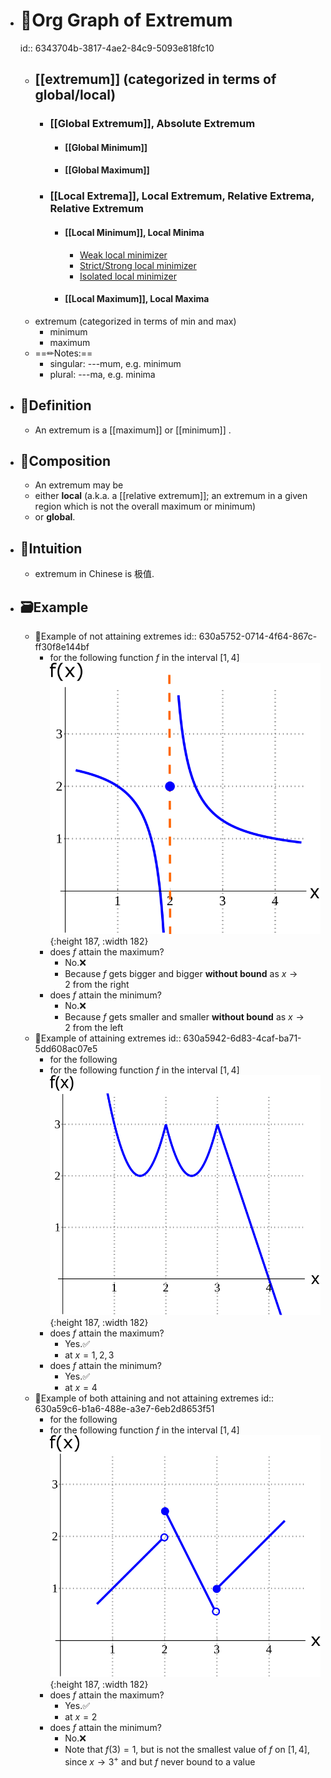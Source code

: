 - # 🔱Org Graph of Extremum
  id:: 6343704b-3817-4ae2-84c9-5093e818fc10
	- ## [[extremum]] (categorized in terms of global/local)
		- ### [[Global Extremum]], Absolute Extremum
			- #### [[Global Minimum]]
			- #### [[Global Maximum]]
		- ### [[Local Extrema]], Local Extremum, Relative Extrema, Relative Extremum
			- #### [[Local Minimum]], Local Minima
				- [Weak local minimizer](((9925747f-f4e5-4f70-b199-cac18fbd1614)))
				- [Strict/Strong local minimizer](((63435c61-829e-44f4-b0c0-fda0f9c59525)))
				- [Isolated local minimizer](((63435c91-14a2-4553-9cf8-e2406151db66)))
			- #### [[Local Maximum]], Local Maxima
	- extremum (categorized in terms of min and max)
		- minimum
		- maximum
	- ==✏Notes:==
		- singular: ---mum, e.g. minimum
		- plural: ---ma, e.g. minima
- ## 📝Definition
	- An extremum is a [[maximum]] or [[minimum]] .
- ## 🧪Composition
	- An extremum may be
	- either **local** (a.k.a. a [[relative extremum]]; an extremum in a given region which is not the overall maximum or minimum)
	- or **global**.
- ## 🧠Intuition
	- extremum in Chinese is 极值.
- ## 🗃Example
	- 📌Example of not attaining extremes
	  id:: 630a5752-0714-4f64-867c-ff30f8e144bf
		- for the following function $f$ in the interval $[1,4]$
		  ![name](../assets/images_u4app3_maxmin1a.svg){:height 187, :width 182}
		- does $f$ attain the maximum?
			- No.❌
			- Because $f$ gets bigger and bigger **without bound** as $x\to2$ from the right
		- does $f$ attain the minimum?
			- No.❌
			- Because $f$ gets smaller and smaller **without bound** as $x\to2$ from the left
	- 📌Example of attaining extremes
	  id:: 630a5942-6d83-4caf-ba71-5dd608ac07e5
		- for the following
		- for the following function $f$ in the interval $[1,4]$
		  ![name](../assets/images_u4app3_maxmin2.svg){:height 187, :width 182}
		- does $f$ attain the maximum?
			- Yes.✅
			- at $x=1,2,3$
		- does $f$ attain the minimum?
			- Yes.✅
			- at $x=4$
	- 📌Example of both attaining and not attaining extremes
	  id:: 630a59c6-b1a6-488e-a3e7-6eb2d8653f51
		- for the following
		- for the following function $f$ in the interval $[1,4]$
		  ![name](../assets/images_u4app3_maxmin3.svg){:height 187, :width 182}
		- does $f$ attain the maximum?
			- Yes.✅
			- at $x=2$
		- does $f$ attain the minimum?
			- No.❌
			- Note that $f(3)=1$, but is not the smallest value of $f$ on $[1,4]$, since $x\to3^+$ and but $f$ never bound to a value